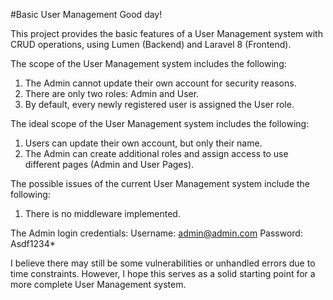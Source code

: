 #Basic User Management
Good day!

This project provides the basic features of a User Management system with CRUD operations, using Lumen (Backend) and Laravel 8 (Frontend).

The scope of the User Management system includes the following:
1. The Admin cannot update their own account for security reasons.
2. There are only two roles: Admin and User.
3. By default, every newly registered user is assigned the User role.

The ideal scope of the User Management system includes the following:
1. Users can update their own account, but only their name.
2. The Admin can create additional roles and assign access to use different pages (Admin and User Pages).

The possible issues of the current User Management system include the following:
1. There is no middleware implemented.

The Admin login credentials:
Username: admin@admin.com
Password: Asdf1234*

I believe there may still be some vulnerabilities or unhandled errors due to time constraints. 
However, I hope this serves as a solid starting point for a more complete User Management system.
